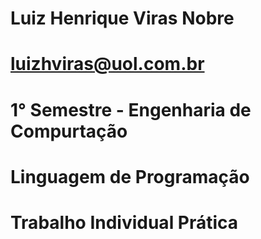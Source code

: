# Luiz Henrique Viras Nobre
# luizhviras@uol.com.br
# 1° Semestre - Engenharia de Compurtação
# Linguagem de Programação
# Trabalho Individual Prática
